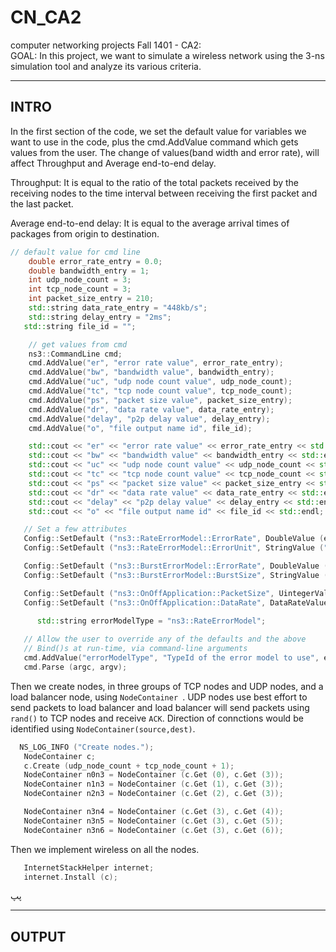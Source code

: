 # CN_CA2
computer networking projects Fall 1401 - CA2:    
GOAL: In this project, we want to simulate a wireless network using the 3-ns simulation tool and analyze its various criteria.
___
## INTRO
In the first section of the code, we set the default value for variables we want to use in the code, plus the cmd.AddValue command which gets values from the user.
The change of values(band width and error rate), will affect Throughput and Average end-to-end delay.

Throughput: It is equal to the ratio of the total packets received by the receiving nodes to the time interval between receiving the first packet and the last packet.

Average end-to-end delay: It is equal to the average arrival times of packages from origin to destination.
```cpp
// default value for cmd line 
	double error_rate_entry = 0.0;
	double bandwidth_entry = 1;
	int udp_node_count = 3;
	int tcp_node_count = 3;
	int packet_size_entry = 210;
	std::string data_rate_entry = "448kb/s";
	std::string delay_entry = "2ms";
   std::string file_id = "";

	// get values from cmd 
	ns3::CommandLine cmd;
	cmd.AddValue("er", "error rate value", error_rate_entry);
	cmd.AddValue("bw", "bandwidth value", bandwidth_entry);
	cmd.AddValue("uc", "udp node count value", udp_node_count);
	cmd.AddValue("tc", "tcp node count value", tcp_node_count);
	cmd.AddValue("ps", "packet size value", packet_size_entry);
	cmd.AddValue("dr", "data rate value", data_rate_entry);
	cmd.AddValue("delay", "p2p delay value", delay_entry);
	cmd.AddValue("o", "file output name id", file_id);

	std::cout << "er" << "error rate value" << error_rate_entry << std::endl;
	std::cout << "bw" << "bandwidth value" << bandwidth_entry << std::endl;
	std::cout << "uc" << "udp node count value" << udp_node_count << std::endl;
	std::cout << "tc" << "tcp node count value" << tcp_node_count << std::endl;
	std::cout << "ps" << "packet size value" << packet_size_entry << std::endl;
	std::cout << "dr" << "data rate value" << data_rate_entry << std::endl;
	std::cout << "delay" << "p2p delay value" << delay_entry << std::endl;
	std::cout << "o" << "file output name id" << file_id << std::endl;

   // Set a few attributes
   Config::SetDefault ("ns3::RateErrorModel::ErrorRate", DoubleValue (error_rate_entry));
   Config::SetDefault ("ns3::RateErrorModel::ErrorUnit", StringValue ("ERROR_UNIT_PACKET"));

   Config::SetDefault ("ns3::BurstErrorModel::ErrorRate", DoubleValue (error_rate_entry*10));
   Config::SetDefault ("ns3::BurstErrorModel::BurstSize", StringValue ("ns3::UniformRandomVariable[Min=1|Max=3]"));

   Config::SetDefault ("ns3::OnOffApplication::PacketSize", UintegerValue (packet_size_entry));
   Config::SetDefault ("ns3::OnOffApplication::DataRate", DataRateValue (DataRate (data_rate_entry)));
   
      std::string errorModelType = "ns3::RateErrorModel";

   // Allow the user to override any of the defaults and the above
   // Bind()s at run-time, via command-line arguments
   cmd.AddValue("errorModelType", "TypeId of the error model to use", errorModelType);
   cmd.Parse (argc, argv);
```

Then we create nodes, in three groups of TCP nodes and UDP nodes, and a load balancer node, using ```NodeContainer ```. UDP nodes use best effort to send packets to load balancer and load balancer will send packets using ```rand()``` to TCP nodes and receive ```ACK```.
Direction of connctions would be identified using ```NodeContainer(source,dest)```.
```cpp
  NS_LOG_INFO ("Create nodes.");
   NodeContainer c;
   c.Create (udp_node_count + tcp_node_count + 1);
   NodeContainer n0n3 = NodeContainer (c.Get (0), c.Get (3));
   NodeContainer n1n3 = NodeContainer (c.Get (1), c.Get (3));
   NodeContainer n2n3 = NodeContainer (c.Get (2), c.Get (3));

   NodeContainer n3n4 = NodeContainer (c.Get (3), c.Get (4));
   NodeContainer n3n5 = NodeContainer (c.Get (3), c.Get (5));
   NodeContainer n3n6 = NodeContainer (c.Get (3), c.Get (6));
```
Then we implement wireless on all the nodes.
```cpp
   InternetStackHelper internet;
   internet.Install (c);
```
پپ
___
## OUTPUT
